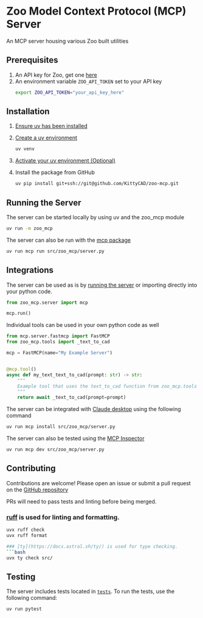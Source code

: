 # Zoo Model Context Protocol (MCP) Server

An MCP server housing various Zoo built utilities

## Prerequisites

1. An API key for Zoo, get one [here](https://zoo.dev/account)
2. An environment variable `ZOO_API_TOKEN` set to your API key
    ```bash
    export ZOO_API_TOKEN="your_api_key_here"
    ```

## Installation

1. [Ensure uv has been installed](https://docs.astral.sh/uv/getting-started/installation/)

2. [Create a uv environment](https://docs.astral.sh/uv/pip/environments/)
    ```bash
    uv venv
    ```

3. [Activate your uv environment (Optional)](https://docs.astral.sh/uv/pip/environments/#using-a-virtual-environment)

4. Install the package from GitHub
    ```bash
    uv pip install git+ssh://git@github.com/KittyCAD/zoo-mcp.git
    ```

## Running the Server

The server can be started locally by using uv and the zoo_mcp module
```bash
uv run -m zoo_mcp
```

The server can also be run with the [mcp package](https://github.com/modelcontextprotocol/python-sdk)
```bash
uv run mcp run src/zoo_mcp/server.py
```

## Integrations

The server can be used as is by [running the server](#running-the-server) or importing directly into your python code.
```python
from zoo_mcp.server import mcp

mcp.run()
```

Individual tools can be used in your own python code as well

```python
from mcp.server.fastmcp import FastMCP
from zoo_mcp.tools import _text_to_cad

mcp = FastMCP(name="My Example Server")


@mcp.tool()
async def my_text_text_to_cad(prompt: str) -> str:
    """
    Example tool that uses the text_to_cad function from zoo_mcp.tools
    """
    return await _text_to_cad(prompt=prompt)
```

The server can be integrated with [Claude desktop](https://claude.ai/download) using the following command
```bash 
uv run mcp install src/zoo_mcp/server.py
```

The server can also be tested using the [MCP Inspector](https://modelcontextprotocol.io/legacy/tools/inspector#python)
```bash
uv run mcp dev src/zoo_mcp/server.py
```

## Contributing

Contributions are welcome! Please open an issue or submit a pull request on the [GitHub repository](https://github.com/KittyCAD/zoo-mcp)

PRs will need to pass tests and linting before being merged.

### [ruff](https://docs.astral.sh/ruff/) is used for linting and formatting.
```bash
uvx ruff check
uvx ruff format

### [ty](https://docs.astral.sh/ty/) is used for type checking.
```bash
uvx ty check src/
```

## Testing

The server includes tests located in [`tests`](`tests`). To run the tests, use the following command:
```bash
uv run pytest
```